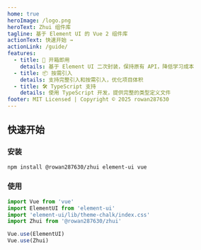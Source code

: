 ```yaml
---
home: true
heroImage: /logo.png
heroText: Zhui 组件库
tagline: 基于 Element UI 的 Vue 2 组件库
actionText: 快速开始 →
actionLink: /guide/
features:
  - title: 🚀 开箱即用
    details: 基于 Element UI 二次封装，保持原有 API，降低学习成本
  - title: 📦 按需引入
    details: 支持完整引入和按需引入，优化项目体积
  - title: 🛠️ TypeScript 支持
    details: 使用 TypeScript 开发，提供完整的类型定义文件
footer: MIT Licensed | Copyright © 2025 rowan287630
---
```

## 快速开始

### 安装

```bash
npm install @rowan287630/zhui element-ui vue
```

### 使用

```js
import Vue from 'vue'
import ElementUI from 'element-ui'
import 'element-ui/lib/theme-chalk/index.css'
import Zhui from '@rowan287630/zhui'

Vue.use(ElementUI)
Vue.use(Zhui)
```
